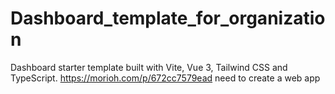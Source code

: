 # Dashboard_template_for_organization
Dashboard starter template built with Vite, Vue 3, Tailwind CSS and TypeScript.
https://morioh.com/p/672cc7579ead
need to create a web app
